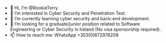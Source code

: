 - 👋 Hi, I’m @RookieTerry
- 👀 I’m interested in Cyber Security and Penetration Test.
- 🌱 I’m currently learning cyber security and back-end development.
- 💞️ I’m looking for a graduate/junior position related to Software Engineering or Cyber Security in Ireland (No visa sponsorship required).
- 📫 How to reach me: WhatsApp +353(0)872978208

<!---
RookieTerry/RookieTerry is a ✨ special ✨ repository because its `README.md` (this file) appears on your GitHub profile.
You can click the Preview link to take a look at your changes.
--->
